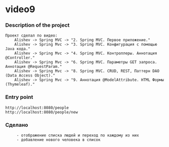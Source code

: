 # video9

### Description of the project
    Проект сделал по видео:
        Alishev -> Spring MVC -> "2. Spring MVC. Первое приложение."
        Alishev -> Spring Mvc -> "3. Spring MVC. Конфигурация с помощью Java кода."
        Alishev -> Spring Mvc -> "4. Spring MVC. Контроллеры. Аннотация @Controller."
        Alishev -> Spring Mvc -> "6. Spring MVC. Параметры GET запроса. Аннотация @RequestParam."
        Alishev -> Spring Mvc -> "8. Spring MVC. CRUD, REST, Паттерн DAO (Data Access Object)."
        Alishev -> Spring Mvc -> "9. Аннотация @ModelAttribute. HTML Формы (Thymeleaf)."

### Entry point
    http://localhost:8080/people
    http://localhost:8080/people/new

### Сделано
         - отображение списка людей и переход по каждому из них
         - добавление нового человека в список